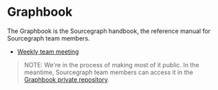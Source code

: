 # Graphbook

The Graphbook is the Sourcegraph handbook, the reference manual for Sourcegraph team members.

- [Weekly team meeting](team_meeting.md)

> NOTE: We're in the process of making most of it public. In the meantime, Sourcegraph team members can access it in the [Graphbook private repository](https://sourcegraph.sgdev.org/github.com/sourcegraph/Graphbook).
